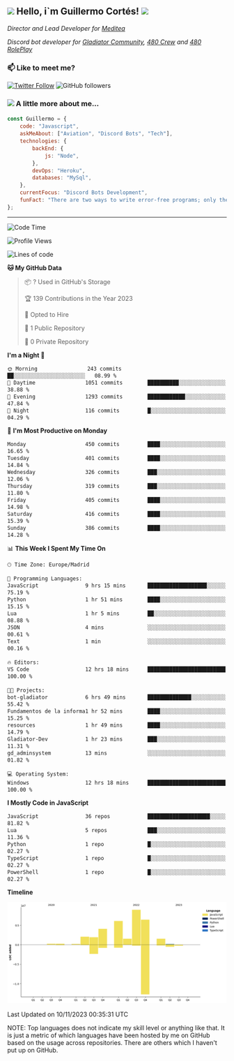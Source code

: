 <h2><img src="https://emojis.slackmojis.com/emojis/images/1531849430/4246/blob-sunglasses.gif?1531849430" width="30"/> Hello, i`m Guillermo Cortés! <img src="https://media.giphy.com/media/PiuVH04cd9JcmqqWKK/giphy.gif" width="50"></h2>
<p><em>Director and Lead Developer for <a href="https://mediteavirtual.es/">Meditea</a>
</em></p>
<p><em>Discord bot developer for <a href="https://discord.comunidadgladiator.com">Gladiator Community</a>, <a href="https://discord.gg/UpvpkUbGdA">480 Crew</a> and <a href="https://discord.gg/dmMRQgH3tu">480 RolePlay</a>
</em></p>

### 📫 Like to meet me?

[![Twitter Follow](https://img.shields.io/twitter/follow/concara3443?label=Follow)](https://twitter.com/intent/follow?screen_name=concara3443)
![GitHub followers](https://img.shields.io/github/followers/concara3443?label=Follow&style=social)

### <img src="https://media.giphy.com/media/WFZvB7VIXBgiz3oDXE/giphy.gif" width="50"> A little more about me...  

```javascript
const Guillermo = {
    code: "Javascript",
    askMeAbout: ["Aviation", "Discord Bots", "Tech"],
    technologies: {
        backEnd: {
            js: "Node",
        },
        devOps: "Heroku",
        databases: "MySql",
    },
    currentFocus: "Discord Bots Development",
    funFact: "There are two ways to write error-free programs; only the third one works"
};
```

---

<!--START_SECTION:waka-->
![Code Time](http://img.shields.io/badge/Code%20Time-336%20hrs%2039%20mins-blue)

![Profile Views](http://img.shields.io/badge/Profile%20Views-0-blue)

![Lines of code](https://img.shields.io/badge/From%20Hello%20World%20I%27ve%20Written-33.8%20million%20lines%20of%20code-blue)

**🐱 My GitHub Data** 

> 📦 ? Used in GitHub's Storage 
 > 
> 🏆 139 Contributions in the Year 2023
 > 
> 💼 Opted to Hire
 > 
> 📜 1 Public Repository 
 > 
> 🔑 0 Private Repository 
 > 
**I'm a Night 🦉** 

```text
🌞 Morning                243 commits         ██░░░░░░░░░░░░░░░░░░░░░░░   08.99 % 
🌆 Daytime                1051 commits        ██████████░░░░░░░░░░░░░░░   38.88 % 
🌃 Evening                1293 commits        ████████████░░░░░░░░░░░░░   47.84 % 
🌙 Night                  116 commits         █░░░░░░░░░░░░░░░░░░░░░░░░   04.29 % 
```
📅 **I'm Most Productive on Monday** 

```text
Monday                   450 commits         ████░░░░░░░░░░░░░░░░░░░░░   16.65 % 
Tuesday                  401 commits         ████░░░░░░░░░░░░░░░░░░░░░   14.84 % 
Wednesday                326 commits         ███░░░░░░░░░░░░░░░░░░░░░░   12.06 % 
Thursday                 319 commits         ███░░░░░░░░░░░░░░░░░░░░░░   11.80 % 
Friday                   405 commits         ████░░░░░░░░░░░░░░░░░░░░░   14.98 % 
Saturday                 416 commits         ████░░░░░░░░░░░░░░░░░░░░░   15.39 % 
Sunday                   386 commits         ████░░░░░░░░░░░░░░░░░░░░░   14.28 % 
```


📊 **This Week I Spent My Time On** 

```text
🕑︎ Time Zone: Europe/Madrid

💬 Programming Languages: 
JavaScript               9 hrs 15 mins       ███████████████████░░░░░░   75.19 % 
Python                   1 hr 51 mins        ████░░░░░░░░░░░░░░░░░░░░░   15.15 % 
Lua                      1 hr 5 mins         ██░░░░░░░░░░░░░░░░░░░░░░░   08.88 % 
JSON                     4 mins              ░░░░░░░░░░░░░░░░░░░░░░░░░   00.61 % 
Text                     1 min               ░░░░░░░░░░░░░░░░░░░░░░░░░   00.16 % 

🔥 Editors: 
VS Code                  12 hrs 18 mins      █████████████████████████   100.00 % 

🐱‍💻 Projects: 
bot-gladiator            6 hrs 49 mins       ██████████████░░░░░░░░░░░   55.42 % 
Fundamentos de la informa1 hr 52 mins        ████░░░░░░░░░░░░░░░░░░░░░   15.25 % 
resources                1 hr 49 mins        ████░░░░░░░░░░░░░░░░░░░░░   14.79 % 
Gladiator-Dev            1 hr 23 mins        ███░░░░░░░░░░░░░░░░░░░░░░   11.31 % 
gd_adminsystem           13 mins             ░░░░░░░░░░░░░░░░░░░░░░░░░   01.82 % 

💻 Operating System: 
Windows                  12 hrs 18 mins      █████████████████████████   100.00 % 
```

**I Mostly Code in JavaScript** 

```text
JavaScript               36 repos            ████████████████████░░░░░   81.82 % 
Lua                      5 repos             ███░░░░░░░░░░░░░░░░░░░░░░   11.36 % 
Python                   1 repo              █░░░░░░░░░░░░░░░░░░░░░░░░   02.27 % 
TypeScript               1 repo              █░░░░░░░░░░░░░░░░░░░░░░░░   02.27 % 
PowerShell               1 repo              █░░░░░░░░░░░░░░░░░░░░░░░░   02.27 % 
```



**Timeline**

![Lines of Code chart](https://raw.githubusercontent.com/Concara3443/Concara3443/main/assets/bar_graph.png)


 Last Updated on 10/11/2023 00:35:31 UTC
<!--END_SECTION:waka-->

NOTE: Top languages does not indicate my skill level or anything like that. It is just a metric of which languages have been hosted by me on GitHub based on the usage across repositories. There are others which I haven't put up on GitHub.
